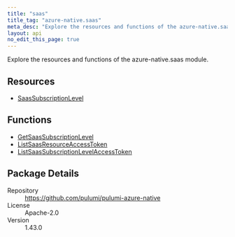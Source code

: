 ```yaml
---
title: "saas"
title_tag: "azure-native.saas"
meta_desc: "Explore the resources and functions of the azure-native.saas module."
layout: api
no_edit_this_page: true
---
```


<!-- WARNING: this file was generated by Pulumi Docs Generator. -->
<!-- Do not edit by hand unless you're certain you know what you are doing! -->

Explore the resources and functions of the azure-native.saas module.

<h2 id="resources">Resources</h2>
<ul class="api">
    <li><a href="saassubscriptionlevel" title="SaasSubscriptionLevel"><span class="api-symbol api-symbol--resource"></span>SaasSubscriptionLevel</a></li>
</ul>

<h2 id="functions">Functions</h2>
<ul class="api">
    <li><a href="getsaassubscriptionlevel" title="GetSaasSubscriptionLevel"><span class="api-symbol api-symbol--function"></span>GetSaasSubscriptionLevel</a></li>
    <li><a href="listsaasresourceaccesstoken" title="ListSaasResourceAccessToken"><span class="api-symbol api-symbol--function"></span>ListSaasResourceAccessToken</a></li>
    <li><a href="listsaassubscriptionlevelaccesstoken" title="ListSaasSubscriptionLevelAccessToken"><span class="api-symbol api-symbol--function"></span>ListSaasSubscriptionLevelAccessToken</a></li>
</ul>

<h2 id="package-details">Package Details</h2>
<dl class="package-details">
	<dt>Repository</dt>
	<dd><a href="https://github.com/pulumi/pulumi-azure-native">https://github.com/pulumi/pulumi-azure-native</a></dd>
	<dt>License</dt>
	<dd>Apache-2.0</dd>
	<dt>Version</dt>
	<dd>1.43.0</dd>
</dl>

